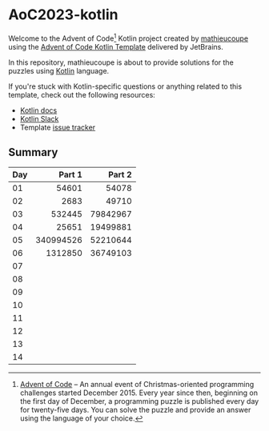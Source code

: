 # AoC2023-kotlin

Welcome to the Advent of Code[^aoc] Kotlin project created by [mathieucoupe][github] using the [Advent of Code Kotlin Template][template] delivered by JetBrains.

In this repository, mathieucoupe is about to provide solutions for the puzzles using [Kotlin][kotlin] language.

If you're stuck with Kotlin-specific questions or anything related to this template, check out the following resources:

- [Kotlin docs][docs]
- [Kotlin Slack][slack]
- Template [issue tracker][issues]


[^aoc]:
    [Advent of Code][aoc] – An annual event of Christmas-oriented programming challenges started December 2015.
    Every year since then, beginning on the first day of December, a programming puzzle is published every day for twenty-five days.
    You can solve the puzzle and provide an answer using the language of your choice.

[aoc]: https://adventofcode.com
[docs]: https://kotlinlang.org/docs/home.html
[github]: https://github.com/mathieucoupe
[issues]: https://github.com/kotlin-hands-on/advent-of-code-kotlin-template/issues
[kotlin]: https://kotlinlang.org
[slack]: https://surveys.jetbrains.com/s3/kotlin-slack-sign-up
[template]: https://github.com/kotlin-hands-on/advent-of-code-kotlin-template

## Summary

| Day |    Part 1 |   Part 2 |
|-----|----------:|---------:|
| 01  |     54601 |    54078 |
| 02  |      2683 |    49710 |
| 03  |    532445 | 79842967 |
| 04  |     25651 | 19499881 |
| 05  | 340994526 | 52210644 |
| 06  |   1312850 | 36749103 |
| 07  |           |          |
| 08  |           |          |
| 09  |           |          |
| 10  |           |          |
| 11  |           |          |
| 12  |           |          |
| 13  |           |          |
| 14  |           |          |





